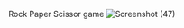 Rock Paper Scissor game 
![Screenshot (47)](https://github.com/charuvardhandixit19/AnalogClock/assets/152945557/169ce96e-788c-4434-9021-076e5e9490d4)

